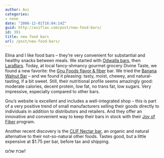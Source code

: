 ```yaml
---
author: Avi
categories:
- none
date: "2006-12-01T16:04:14Z"
guid: http://aviflax.com/post/new-food-bars/
id: 391
title: new food bars
url: /post/new-food-bars/
---
```

Elina and I like food bars &#8211; they&#8217;re very convenient for substantial and healthy snacks between meals. We started with [Odwalla bars](http://www.odwalla.com/product1.asp?p=nourishingbars&sw=1), then [LaraBars](https://www.larabar.com/). Today, at local fancy-shmancy gourmet grocery Divine Taste, we found a new favorite: the [Gnu Foods flavor & fiber](http://www.gnufoods.com/) bar. We tried the [Banana Walnut Bar](http://www.gnufoods.com/ourproducts/bananawalnut.cfm) &#8211; and we found it pleasing: tasty, moist, chewey, and natural-tasting, if a bit sweet. Still, their nutritional profile seems amazingly good: moderate calories, decent protein, low fat, no trans fat, low sugars. Very impressive, especially compared to other bars.

Gnu&#8217;s website is excellent and includes a well-integrated shop &#8211; this is part of a very positive trend of small manufacturers selling their goods directly to individuals in addition to distributors and retailers. And they offer an innovative and convenient way to keep their bars in stock with their [Joy of Fiber](http://www.gnufoods.com/shop/joyoffiber.cfm) program.

Another recent discovery is the [CLIF Nectar bar](http://www.clifbar.com/eat/eat.cfm?location=nectar), an organic and natural alternative to their not-so-natural other foods. Tastes good, but a little expensive at $1.75 per bar, before tax and shipping.

שבת שלום!
